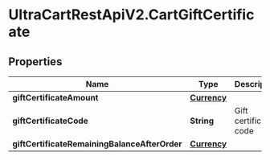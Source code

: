 # UltraCartRestApiV2.CartGiftCertificate

## Properties
Name | Type | Description | Notes
------------ | ------------- | ------------- | -------------
**giftCertificateAmount** | [**Currency**](Currency.md) |  | [optional] 
**giftCertificateCode** | **String** | Gift certificate code | [optional] 
**giftCertificateRemainingBalanceAfterOrder** | [**Currency**](Currency.md) |  | [optional] 



